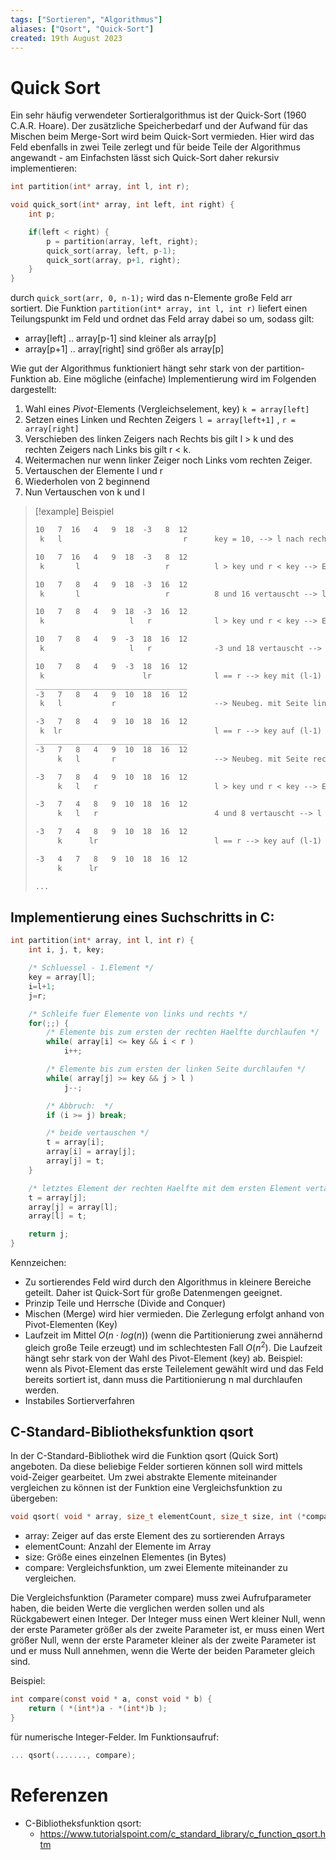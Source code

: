```yaml
---
tags: ["Sortieren", "Algorithmus"]
aliases: ["Qsort", "Quick-Sort"]
created: 19th August 2023
---
```


# Quick Sort

Ein sehr häufig verwendeter Sortieralgorithmus ist der Quick-Sort (1960 C.A.R. Hoare). Der zusätzliche Speicherbedarf und der Aufwand für das Mischen beim Merge-Sort wird beim Quick-Sort vermieden. Hier wird das Feld ebenfalls in zwei Teile zerlegt und für beide Teile der Algorithmus angewandt - am Einfachsten lässt sich Quick-Sort daher rekursiv implementieren:

```c
int partition(int* array, int l, int r);

void quick_sort(int* array, int left, int right) {
    int p;

    if(left < right) {
        p = partition(array, left, right);
        quick_sort(array, left, p-1);
        quick_sort(array, p+1, right);
    }
}
```

durch `quick_sort(arr, 0, n-1);`  wird das n-Elemente große Feld arr sortiert. Die Funktion `partition(int* array, int l, int r)`  liefert einen Teilungspunkt im Feld und ordnet das Feld array dabei so um, sodass gilt:

-  array[left] .. array[p-1] sind kleiner als array[p]
-  array[p+1] .. array[right] sind größer als array[p]

 Wie gut der Algorithmus funktioniert hängt sehr stark von der partition-Funktion ab. Eine mögliche (einfache) Implementierung wird im Folgenden dargestellt:

1. Wahl eines *Pivot*-Elements (Vergleichselement, key) `k = array[left]`
2. Setzen eines Linken und Rechten Zeigers `l = array[left+1]` , `r = array[right]`
3. Verschieben des linken Zeigers nach Rechts bis gilt l > k und des rechten Zeigers nach Links bis gilt r < k.
4. Weitermachen nur wenn linker Zeiger noch Links vom rechten Zeiger.
5. Vertauschen der Elemente l und r
6. Wiederholen von 2 beginnend
7. Nun Vertauschen von k und l

> [!example] Beispiel
>
>```txt
> 10   7  16   4   9  18  -3   8  12
>  k   l                           r      key = 10, --> l nach rechts und r nach links
> 
> 10   7  16   4   9  18  -3   8  12
>  k       l                   r          l > key und r < key --> Elemente bei l und r vertauschen
> 
> 10   7   8   4   9  18  -3  16  12
>  k       l                   r          8 und 16 vertauscht --> l nach rechts und r nach links
> 
> 10   7   8   4   9  18  -3  16  12
>  k                   l   r              l > key und r < key --> Elemente bei l und r vertauschen
> 
> 10   7   8   4   9  -3  18  16  12
>  k                   l   r              -3 und 18 vertauscht --> l nach rechts und r nach links
> 
> 10   7   8   4   9  -3  18  16  12
>  k                      lr              l == r --> key mit (l-1) tauschen, ist die fin. Pos.
> __________________________________                                               
> -3   7   8   4   9  10  18  16  12
>  k   l           r                      --> Neubeg. mit Seite links von einsortierten Elem. (10)
> 
> -3   7   8   4   9  10  18  16  12
>  k  lr                                  l == r --> key auf (l-1) setzen, das ist die fin. Pos.
> __________________________________
> -3   7   8   4   9  10  18  16  12
>      k   l       r                      --> Neubeg. mit Seite rechts von einsort. Elem. (-3)
> 
> -3   7   8   4   9  10  18  16  12
>      k   l   r                          l > key und r < key --> Elemente bei l und r vertauschen
> 
> -3   7   4   8   9  10  18  16  12
>      k   l   r                          4 und 8 vertauscht --> l nach rechts und r nach links
> 
> -3   7   4   8   9  10  18  16  12
>      k      lr                          l == r --> key auf (l-1) setzen, das ist die fin. Pos.
> 
> -3   4   7   8   9  10  18  16  12
>      k      lr                                 
> 
> ...
> ```

## Implementierung eines Suchschritts in C:

```c
int partition(int* array, int l, int r) {
    int i, j, t, key;

    /* Schluessel - 1.Element */
    key = array[l];
    i=l+1;
    j=r;

    /* Schleife fuer Elemente von links und rechts */
    for(;;) {
        /* Elemente bis zum ersten der rechten Haelfte durchlaufen */
        while( array[i] <= key && i < r )
            i++;

        /* Elemente bis zum ersten der linken Seite durchlaufen */
        while( array[j] >= key && j > l )
            j--;

        /* Abbruch:  */
        if (i >= j) break;

        /* beide vertauschen */
        t = array[i];
        array[i] = array[j];
        array[j] = t;
    }

    /* letztes Element der rechten Haelfte mit dem ersten Element vertauschen */
    t = array[j];
    array[j] = array[l];
    array[l] = t;

    return j;
}
```

Kennzeichen:

- Zu sortierendes Feld wird durch den Algorithmus in kleinere Bereiche geteilt. Daher ist Quick-Sort für große Datenmengen geeignet.
- Prinzip Teile und Herrsche (Divide and Conquer)
- Mischen (Merge) wird hier vermieden. Die Zerlegung erfolgt anhand von Pivot-Elementen (Key)
- Laufzeit im Mittel $O(n\cdot log(n))$ (wenn die Partitionierung zwei annähernd gleich große Teile erzeugt) und im schlechtesten Fall $O(n^2)$. Die Laufzeit hängt sehr stark von der Wahl des Pivot-Element (key) ab. Beispiel: wenn als Pivot-Element das erste Teilelement gewählt wird und das Feld bereits sortiert ist, dann muss die Partitionierung n mal durchlaufen werden.
- Instabiles Sortierverfahren

## C-Standard-Bibliotheksfunktion qsort

In der C-Standard-Bibliothek wird die Funktion qsort (Quick Sort) angeboten. Da diese beliebige Felder sortieren können soll wird mittels void-Zeiger gearbeitet. Um zwei abstrakte Elemente miteinander vergleichen zu können ist der Funktion eine Vergleichsfunktion zu übergeben:

```c
void qsort( void * array, size_t elementCount, size_t size, int (*compare)(const void *, const void *) );
```

- array: Zeiger auf das erste Element des zu sortierenden Arrays
- elementCount: Anzahl der Elemente im Array 
- size: Größe eines einzelnen Elementes (in Bytes)
- compare: Vergleichsfunktion, um zwei Elemente miteinander zu vergleichen. 

Die Vergleichsfunktion (Parameter compare) muss zwei Aufrufparameter haben, die beiden Werte die verglichen werden sollen und als Rückgabewert einen Integer. Der Integer muss einen Wert kleiner Null, wenn der erste Parameter größer als der zweite Parameter ist, er muss einen Wert größer Null, wenn der erste Parameter kleiner als der zweite Parameter ist und er muss Null annehmen, wenn die Werte der beiden Parameter gleich sind.

Beispiel:

```c
int compare(const void * a, const void * b) {
    return ( *(int*)a - *(int*)b );
}
```

für numerische Integer-Felder. Im Funktionsaufruf:

```c
... qsort(......., compare);
```

# Referenzen

- C-Bibliotheksfunktion qsort:
	- https://www.tutorialspoint.com/c_standard_library/c_function_qsort.htm
